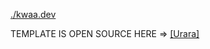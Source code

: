 [./kwaa.dev](https://kwaa.dev)

TEMPLATE IS OPEN SOURCE HERE => [[Urara]](https://github.com/importantimport/urara)

